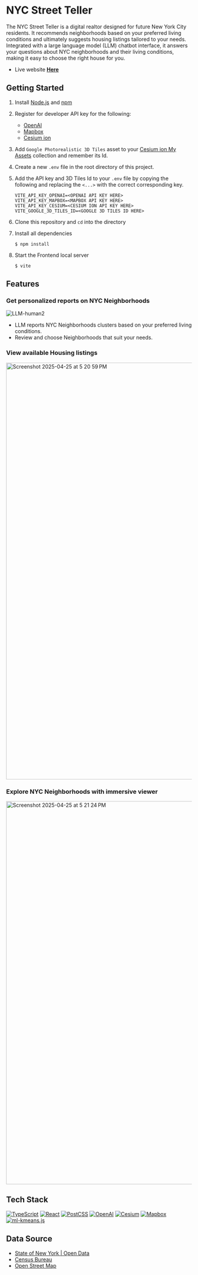 # NYC Street Teller
<!---
The NYC Street Teller is a site selection web application for healthcare providers seeking to expand their service locations in NYC 5 boroughs. It helps providers narrow down potential site locations based on selected data of interest, such as underserved populations and income levels. Integrated with a large language model (LLM) chatbot interface, it answers providers' questions about NYC neighborhoods from healthcare perspective, making it easy to choose the right service location.
-->
The NYC Street Teller is a digital realtor designed for future New York City residents. It recommends neighborhoods based on your preferred living conditions and ultimately suggests housing listings tailored to your needs. Integrated with a large language model (LLM) chatbot interface, it answers your questions about NYC neighborhoods and their living conditions, making it easy to choose the right house for you.

* Live website **[Here](https://street-teller.netlify.app/)**


## Getting Started

1. Install [Node.js](https://nodejs.org/en/download) and [npm](https://www.npmjs.com/get-npm) 

2. Register for developer API key for the following:
    * [OpenAI](https://platform.openai.com/docs/overview)
    * [Mapbox](https://www.mapbox.com/developers)
    * [Cesium ion](https://cesium.com/learn/ion/cesium-ion-access-tokens/)

3. Add `Google Photorealistic 3D Tiles` asset to your [Cesium ion My Assets](https://ion.cesium.com/assets/) collection and remember its Id. 

3. Create a new `.env` file in the root directory of this project.

5. Add the API key and 3D Tiles Id to your `.env` file by copying the following and replacing the `<...>` with the correct corresponding key.
    ```env
    VITE_API_KEY_OPENAI=<OPENAI API KEY HERE>
    VITE_API_KEY_MAPBOX=<MAPBOX API KEY HERE>
    VITE_API_KEY_CESIUM=<CESIUM ION API KEY HERE>
    VITE_GOOGLE_3D_TILES_ID=<GOOGLE 3D TILES ID HERE>
    ```
    
6. Clone this repository and `cd` into the directory
  
7. Install all dependencies

   ```console
   $ npm install
   ```
   
8. Start the Frontend local server

    ```console
    $ vite
    ```


## Features

### Get personalized reports on NYC Neighborhoods
![LLM-human2](https://github.com/user-attachments/assets/9467ad22-5104-4e91-aaa2-e89424f9ac4c)
* LLM reports NYC Neighborhoods clusters based on your preferred living conditions.
* Review and choose Neighborhoods that suit your needs.

### View available Housing listings
<img width="1129" alt="Screenshot 2025-04-25 at 5 20 59 PM" src="https://github.com/user-attachments/assets/01ccab04-ed8e-4011-9723-9e610bd71134" />

### Explore NYC Neighborhoods with immersive viewer
<img width="1038" alt="Screenshot 2025-04-25 at 5 21 24 PM" src="https://github.com/user-attachments/assets/3c1570bd-bfe0-4998-a355-fc36bfbedb19" />



## Tech Stack

<p>
  <a href="https://www.typescriptlang.org/" target="_blank" rel="noreferrer"><img alt="TypeScript" src="https://img.shields.io/badge/-TypeScript-007ACC?style=flat-square&logo=typescript&logoColor=white" /></a>
  <a href="https://react.dev/" target="_blank" rel="noreferrer"><img alt="React" src="https://img.shields.io/badge/-React-45b8d8?style=flat-square&logo=react&logoColor=white" /></a>
  <a href="https://postcss.org/" target="_blank" rel="noreferrer"><img alt="PostCSS" src="https://img.shields.io/badge/-PostCSS-DD3A0A?style=flat-square&logo=postcss&logoColor=white" /></a>
  <a href="https://platform.openai.com/docs/overview" target="_blank" rel="noreferrer"> <img alt="OpenAI" src="https://img.shields.io/badge/-OpenAI-412991?style=flat-square&logo=cesium&logoColor=white" /></a>
  <a href="https://cesium.com/" target="_blank" rel="noreferrer"> <img alt="Cesium" src="https://img.shields.io/badge/-Cesium-6CADDF?style=flat-square&logo=cesium&logoColor=white" /></a>
  <a href="https://www.mapbox.com/" target="_blank" rel="noreferrer"> <img alt="Mapbox" src="https://img.shields.io/badge/-Mapbox-333333?style=flat-square&logo=mapbox&logoColor=white" /></a>
  <a href="https://www.npmjs.com/package/ml-kmeans" target="_blank" rel="noreferrer"><img alt="ml-kmeans.js" src="https://img.shields.io/badge/-ML kmeans.js-40AEF0?style=flat-square" /></a>
</p>

## Data Source

- [State of New York | Open Data](https://data.ny.gov/)
- [Census Bureau](https://www.census.gov/)
- [Open Street Map](https://www.openstreetmap.org/#map=5/38.01/-95.84)
